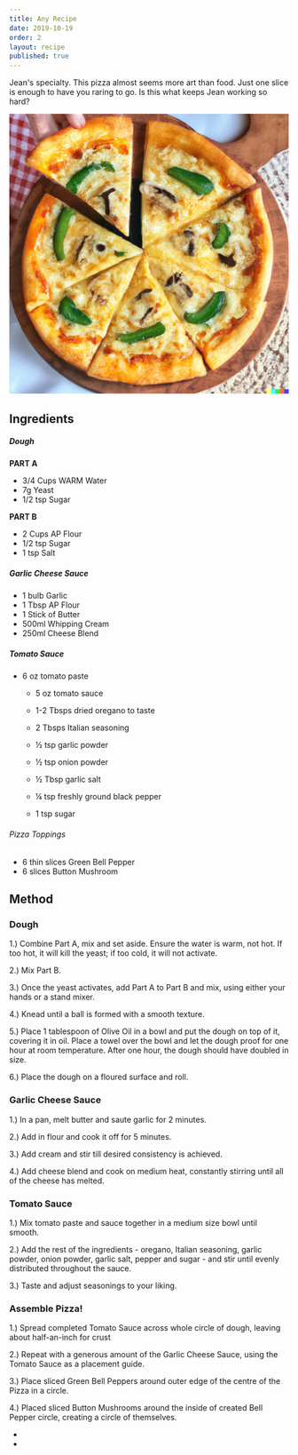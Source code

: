```yaml
---
title: Any Recipe
date: 2019-10-19
order: 2
layout: recipe
published: true
---
```

Jean's specialty. This pizza almost seems more art than food. Just one slice is enough to have you raring to go. Is this what keeps Jean working so hard? 

![Invigorating Pizza, Jean's Specialty](../uploads/dall·e-2023-02-27-19.26.28.png "Photo by DALL-E 2")

## Ingredients

##### Dough 

**PART A**

* 3/4 Cups WARM Water
* 7g Yeast
* 1/2 tsp Sugar

**PART B**

* 2 Cups AP Flour
* 1/2 tsp Sugar
* 1 tsp Salt



##### G﻿arlic Cheese Sauce

* 1 bulb Garlic
* 1 Tbsp AP Flour
* 1 Stick of Butter
* 500ml Whipping Cream
* 250ml Cheese Blend

##### Tomato Sauce

* 6 oz tomato paste

  * 5 oz tomato sauce

  * 1-2 Tbsps dried oregano to taste

  * 2 Tbsps Italian seasoning

  * ½ tsp garlic powder

  * ½ tsp onion powder

  * ½ Tbsp garlic salt

  * ¼ tsp freshly ground black pepper

  * 1 tsp sugar



###### P﻿izza Toppings

* 6﻿ thin slices Green Bell Pepper
* 6﻿ slices Button Mushroom

## Method

### D﻿ough

1.) Combine Part A, mix and set aside. Ensure the water is warm, not hot. If too hot, it will kill the yeast; if too cold, it will not activate. 

2.) Mix Part B. 

3.) Once the yeast activates, add Part A to Part B and mix, using either your hands or a stand mixer. 

4.) Knead until a ball is formed with a smooth texture. 

5.) Place 1 tablespoon of Olive Oil in a bowl and put the dough on top of it, covering it in oil. Place a towel over the bowl and let the dough proof for one hour at room temperature. After one hour, the dough should have doubled in size. 

6.) Place the dough on a floured surface and roll. 



### G﻿arlic Cheese Sauce











1.) In a pan, melt butter and saute garlic for 2 minutes.

2.) Add in flour and cook it off for 5 minutes.

3.) Add cream and stir till desired consistency is achieved.

4.) Add cheese blend and cook on medium heat, constantly stirring until all of the cheese has melted.



### T﻿omato Sauce

















1.) Mix tomato paste and sauce together in a medium size bowl until smooth.

2.) Add the rest of the ingredients - oregano, Italian seasoning, garlic powder, onion powder, garlic salt, pepper and sugar - and stir until evenly distributed throughout the sauce.

3.) Taste and adjust seasonings to your liking.

### Assemble Pizza!

1﻿.) Spread completed Tomato Sauce across whole circle of dough, leaving about half-an-inch for crust

2.) Repeat with a generous amount of the Garlic Cheese Sauce, using the Tomato Sauce as a placement guide. 

3﻿.) Place sliced Green Bell Peppers around outer edge of the centre of the Pizza in a circle.

4﻿.) Placed sliced Button Mushrooms around the inside of created Bell Pepper circle, creating a circle of themselves. 

*
*